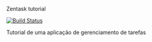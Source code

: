 Zentask tutorial

[![Build Status](https://travis-ci.org/rafaelgregorut/Zentask.svg?branch=master)](https://travis-ci.org/rafaelgregorut/Zentask)

Tutorial de uma aplicação de gerenciamento de tarefas
